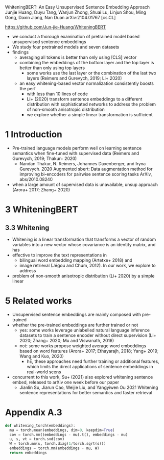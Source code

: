 WhiteningBERT: An Easy Unsupervised Sentence Embedding Approach
Junjie Huang, Duyu Tang, Wanjun Zhong, Shuai Lu, Linjun Shou, Ming Gong,
  Daxin Jiang, Nan Duan
arXiv:2104.01767 [cs.CL]

https://github.com/Jun-jie-Huang/WhiteningBERT

* we conduct a thorough examination of pretrained model based unsupervised
  sentence embeddings
* We study four pretrained models and seven datasets
* findings
  * averaging all tokens is better than only using [CLS] vector
  * combining the embeddings of the bottom layer and the top layer is better
    than only using top layers
    * some works use the last layer or the combination of the last two layers
      (Reimers and Gurevych, 2019; Li+ 2020)
  * an easy whitening-based vector normalization consistently boosts the perf
    * with less than 10 lines of code
    * Li+ (2020) transform sentence embeddings to a different distribution with
      sophisticated networks to address the problem of non-smooth anisotropic
      distribution
    * we explore whether a simple linear transformation is sufficient

# 1 Introduction

* Pre-trained language models perform well on learning sentence semantics when
  fine-tuned with supervised data (Reimers and Gurevych, 2019; Thakur+ 2020)
  * Nandan Thakur, N. Reimers, Johannes Daxenberger, and Iryna Gurevych. 2020
    Augmented sbert: Data augmentation method for improving bi-encoders for
    pairwise sentence scoring tasks
    ArXiv, abs/2010.08240
* when a large amount of supervised data is unavailable, unsup approach
  (Arora+ 2017; Zhang+ 2020)

# 3 WhiteningBERT

## 3.3 Whitening

* Whitening is a linear transformation that transforms a vector of random
  variables into a new vector whose covariance is an identity matrix, and has
* effective to improve the text representations in
  * bilingual word embedding mapping (Artetxe+ 2018) and
  * image retrieval (Jégou and Chum, 2012).  In our work, we explore to address
* problem of non-smooth anisotropic distribution (Li+ 2020) by a simple linear

# 5 Related works

* Unsupervised sentence embeddings are mainly composed with pre-trained
* whether the pre-trained embeddings are further trained or not
  * yes: some works leverage unlabelled natural language inference datasets to
    train a sentence encoder without direct supervision 
    (Li+ 2020; Zhang+ 2020; Mu and Viswanath, 2018)
  * not: some works propose weighted average word embeddings based on word
    features (Arora+ 2017; Ethayarajh, 2018; Yang+ 2019; Wang and Kuo, 2020)
    * hE, these approaches need further training or additional features, which
      limits the direct applications of sentence embeddings in real-world scens
* concurrent to this work, Su+ (2021) also explored whitening sentence embed,
  released to arXiv one week before our paper
  * Jianlin Su, Jiarun Cao, Weijie Liu, and Yangyiwen Ou
    2021
    Whitening sentence representations for better semantics and faster retrieval

# Appendix A.3

```python
def whitening_torch(embeddings):
  mu = torch.mean(embeddings, dim=0, keepdim=True)
  cov = torch.mm((embeddings - mu).t(), embeddings - mu)
  u, s, vt = torch.svd(cov)
  W = torch.mm(u, torch.diag(1/torch.sqrt(s)))
  embeddings = torch.mm(embeddings - mu, W)
  return embeddings
```

